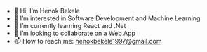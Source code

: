 - 👋 Hi, I’m Henok Bekele
- 👀 I’m interested in Software Development and Machine Learning
- 🌱 I’m currently learning React and .Net
- 💞️ I’m looking to collaborate on a Web App
- 📫 How to reach me: henokbekele1997@gmail.com

<!---
habekele/habekele is a ✨ special ✨ repository because its `README.md` (this file) appears on your GitHub profile.
You can click the Preview link to take a look at your changes.
--->
